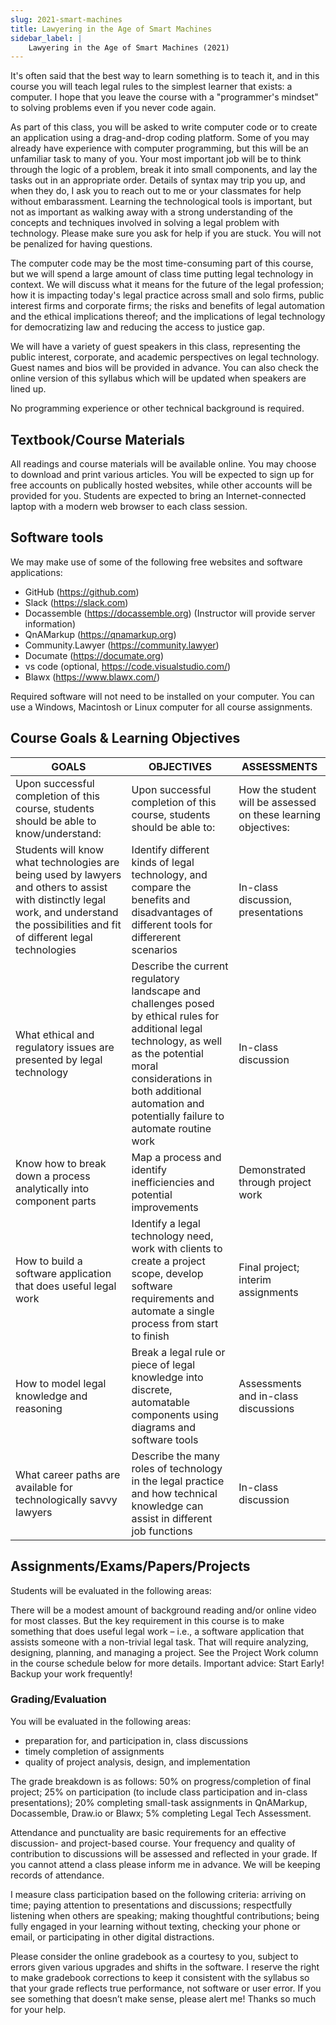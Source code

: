```yaml
---
slug: 2021-smart-machines
title: Lawyering in the Age of Smart Machines
sidebar_label: |
    Lawyering in the Age of Smart Machines (2021)
---
```


It's often said that the best way to learn something is to teach it, and in this
course you will teach legal rules to the simplest learner that exists: a
computer. I hope that you leave the course with a "programmer's mindset" to
solving problems even if you never code again.

As part of this class, you will be asked to write computer code or to create an
application using a drag-and-drop coding platform. Some of you may already have
experience with computer programming, but this will be an unfamiliar task to
many of you. Your most important job will be to think through the logic of a
problem, break it into small components, and lay the tasks out in an appropriate
order. Details of syntax may trip you up, and when they do, I ask you to reach
out to me or your classmates for help without embarassment. Learning the
technological tools is important, but not as important as walking away with a
strong understanding of the concepts and techniques involved in solving a legal
problem with technology. Please make sure you ask for help if you are stuck. You
will not be penalized for having questions.

The computer code may be the most time-consuming part of this course, but we
will spend a large amount of class time putting legal technology in context. We
will discuss what it means for the future of the legal profession; how it is
impacting today's legal practice across small and solo firms, public interest
firms and corporate firms; the risks and benefits of legal automation and the
ethical implications thereof; and the implications of legal technology for
democratizing law and reducing the access to justice gap.

We will have a variety of guest speakers in this class, representing the public
interest, corporate, and academic perspectives on legal technology. Guest names
and bios will be provided in advance. You can also check the online version of
this syllabus which will be updated when speakers are lined up.

No programming experience or other technical background is required.

## Textbook/Course Materials

All readings and course materials will be available online. You may choose to download and print various articles. You will be expected to sign up for free accounts on publically hosted websites, while other accounts will be provided for you. Students are expected to bring an Internet-connected laptop with a modern web browser to each class session.

## Software tools
We may make use of some of the following free websites and software applications:

*	GitHub (https://github.com) 
*	Slack (https://slack.com) 
*	Docassemble (https://docassemble.org) (Instructor will provide server information)
*	QnAMarkup (https://qnamarkup.org) 
*	Community.Lawyer (https://community.lawyer) 
*	Documate (https://documate.org)
*	vs code (optional, https://code.visualstudio.com/)
*	Blawx (https://www.blawx.com/)

Required software will not need to be installed on your computer. You can use a Windows, Macintosh or Linux computer for all course assignments. 

## Course Goals & Learning Objectives

GOALS |	OBJECTIVES |	ASSESSMENTS
------|------------|------------------
Upon successful completion of this course, students should be able to know/understand:	| Upon successful completion of this course, students should be able to:	| How the student will be assessed on these learning objectives:
Students will know what technologies are being used by lawyers and others to assist with distinctly legal work, and understand the possibilities and fit of different legal technologies	| Identify different kinds of legal technology, and compare the benefits and disadvantages of different tools for differerent scenarios |	In-class discussion, presentations
What ethical and regulatory issues are presented by legal technology | Describe the current regulatory landscape and challenges posed by ethical rules for additional legal technology, as well as the potential moral considerations in both additional automation and potentially failure to automate routine work |	In-class discussion
Know how to break down a process analytically into component parts |	Map a process and identify inefficiencies and potential improvements	|Demonstrated through project work
How to build a software application that does useful legal work |	Identify a legal technology need, work with clients to create a project scope, develop software requirements and automate a single process from start to finish |	Final project; interim assignments
How to model legal knowledge and reasoning |	Break a legal rule or piece of legal knowledge into discrete, automatable components using diagrams and software tools |	Assessments and in-class discussions
What career paths are available for technologically savvy lawyers |	Describe the many roles of technology in the legal practice and how technical knowledge can assist in different job functions	|In-class discussion

## Assignments/Exams/Papers/Projects

Students will be evaluated in the following areas: 

There will be a modest amount of background reading and/or online video for most
classes.  But the key requirement in this course is to make something that does
useful legal work – i.e., a software application that assists someone with a
non-trivial legal task.  That will require analyzing, designing, planning, and
managing a project.  See the Project Work column in the course schedule below
for more details.  Important advice:  Start Early!  Backup your work frequently!

### Grading/Evaluation
You will be evaluated in the following areas: 
*	preparation for, and participation in, class discussions
*	timely completion of assignments
*	quality of project analysis, design, and implementation

The grade breakdown is as follows: 50% on progress/completion of final project; 25% on participation (to include class participation and in-class presentations); 20% completing small-task assignments in QnAMarkup, Docassemble, Draw.io or Blawx; 5% completing Legal Tech Assessment.

Attendance and punctuality are basic requirements for an effective discussion- and project-based course. Your frequency and quality of contribution to discussions will be assessed and reflected in your grade. If you cannot attend a class please inform me in advance.  We will be keeping records of attendance.

I measure class participation based on the following criteria: arriving on time; paying attention to presentations and discussions; respectfully listening when others are speaking; making thoughtful contributions; being fully engaged in your learning without texting, checking your phone or email, or participating in other digital distractions.

Please consider the online gradebook as a courtesy to you, subject to errors given various upgrades and shifts in the software. I reserve the right to make gradebook corrections to keep it consistent with the syllabus so that your grade reflects true performance, not software or user error. If you see something that doesn’t make sense, please alert me! Thanks so much for your help.
